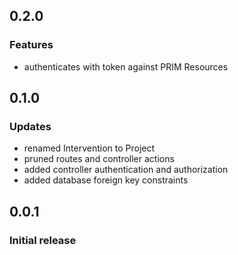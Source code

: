 ## 0.2.0

### Features

  * authenticates with token against PRIM Resources

## 0.1.0

### Updates

  * renamed Intervention to Project
  * pruned routes and controller actions
  * added controller authentication and authorization
  * added database foreign key constraints

## 0.0.1

### Initial release
